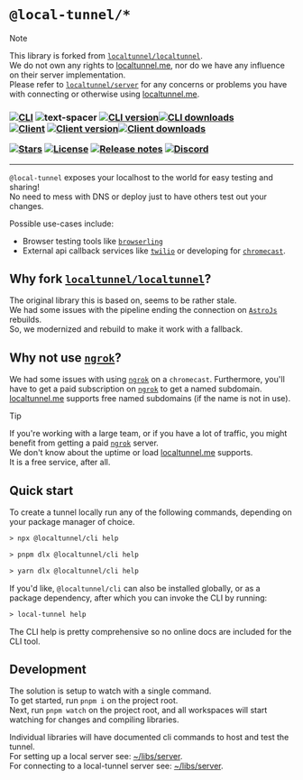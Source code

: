 [//]: # (Header)

[package-spacer]: https://img.shields.io/badge/--transparent?style=flat-square&color=rgba(0%2C0%2C0%2C0)

[package-shield-u-cli]: https://www.npmjs.com/package/@local-tunnel/cli/
[package-shield-i-cli]: https://img.shields.io/badge/cli-lightgray?style=flat-square&label=%40local-tunnel&labelColor=gray&color=lightgray
[package-shield-v-cli]: https://img.shields.io/npm/v/%40local-tunnel%2Fcli?style=flat-square
[package-shield-d-cli]: https://img.shields.io/npm/dt/%40local-tunnel%2Fcli?style=flat-square

[package-shield-u-client]: https://www.npmjs.com/package/@local-tunnel/client/
[package-shield-i-client]: https://img.shields.io/badge/client-lightgray?style=flat-square&label=%40local-tunnel&labelColor=gray&color=lightgray
[package-shield-v-client]: https://img.shields.io/npm/v/%40local-tunnel%2Fclient?style=flat-square
[package-shield-d-client]: https://img.shields.io/npm/dt/%40local-tunnel%2Fclient?style=flat-square

[repo-stars-url]: https://github.com/Marvin-Brouwer/local-tunnel/stargazers
[repo-stars-shield]: https://img.shields.io/github/stars/Marvin-Brouwer/local-tunnel.svg?color=brightgreen&style=flat-square
[license-url]: /LICENSE
[license-shield]: https://img.shields.io/badge/license-MIT-gold.svg?style=flat-square
[repo-releasenotes-url]: /CHANGELOG.md
[repo-releasenotes-shield]: https://img.shields.io/badge/Release_notes-gray.svg?style=flat-square

[discord-url]: https://discord.gg/fkw3Tmyu
[discord-shield]: https://img.shields.io/discord/958295823001722890?label=discord&logo=discord&style=flat-square

# `@local-tunnel/*`

> [!NOTE]  
> This library is forked from [`localtunnel/localtunnel`](https://github.com/localtunnel/localtunnel).  
> We do not own any rights to [localtunnel.me](https://localtunnel.me), nor do we have any influence on their server implementation.  
> Please refer to [`localtunnel/server`](https://github.com/localtunnel/server) for any concerns or problems you have with connecting or otherwise using [localtunnel.me](https://localtunnel.me).

<h3>

[![CLI][package-shield-i-cli]](./libs/cli) ![text-spacer][package-spacer] [![CLI version][package-shield-v-cli]![CLI downloads][package-shield-d-cli]][package-shield-u-cli]  
[![Client][package-shield-i-client]](./libs/client) [![Client version][package-shield-v-client]![Client downloads][package-shield-d-client]][package-shield-u-client]  

[![Stars][repo-stars-shield]][repo-stars-url] [![License][license-shield]][license-url] [![Release notes][repo-releasenotes-shield]][repo-releasenotes-url] [![Discord][discord-shield]][discord-url]
</h3>
<hr/>

`@local-tunnel` exposes your localhost to the world for easy testing and sharing!  
No need to mess with DNS or deploy just to have others test out your changes.

Possible use-cases include:

- Browser testing tools like [`browserling`](https://www.browserling.com/)
- External api callback services like [`twilio`](https://www.twilio.com/) or developing for [`chromecast`](https://developers.google.com/cast/docs/registration).

## Why fork [`localtunnel/localtunnel`](https://github.com/localtunnel/localtunnel)?

The original library this is based on, seems to be rather stale.  
We had some issues with the pipeline ending the connection on [`AstroJs`](https://astro.build/) rebuilds.  
So, we modernized and rebuild to make it work with a fallback.  

## Why not use [`ngrok`](https://ngrok.com/)?

We had some issues with using [`ngrok`](https://ngrok.com/) on a `chromecast`.
Furthermore, you'll have to get a paid subscription on [`ngrok`](https://ngrok.com/) to get a named subdomain. [localtunnel.me](https://localtunnel.me) supports free named subdomains (if the name is not in use).  

> [!TIP]  
> If you're working with a large team, or if you have a lot of traffic, you might benefit from getting a paid [`ngrok`](https://ngrok.com/) server.  
> We don't know about the uptime or load [localtunnel.me](https://localtunnel.me) supports.  
> It is a free service, after all.

## Quick start

To create a tunnel locally run any of the following commands, depending on your package manager of choice.  

```txt
> npx @localtunnel/cli help
```

```txt
> pnpm dlx @localtunnel/cli help
```

```txt
> yarn dlx @localtunnel/cli help
```

If you'd like, `@localtunnel/cli` can also be installed globally, or as a package dependency, after which you can invoke the CLI by running:  

```txt
> local-tunnel help
```

The CLI help is pretty comprehensive so no online docs are included for the CLI tool.  

## Development

The solution is setup to watch with a single command.  
To get started, run `pnpm i` on the project root.  
Next, run `pnpm watch` on the project root, and all workspaces will start watching for changes and compiling libraries.  

Individual libraries will have documented cli commands to host and test the tunnel.  
For setting up a local server see: [~/libs/server](./libs/server/Readme.md).  
For connecting to a local-tunnel server see: [~/libs/server](./libs/cli/Readme.md).  

